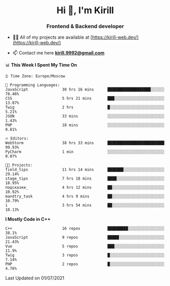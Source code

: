 <h1 align="center">Hi 👋, I'm Kirill</h1>
<h3 align="center">Frontend & Backend developer</h3>

- 👨‍💻 All of my projects are available at [https://kirill-web.dev/](https://kirill-web.dev/)

- 📫 Contact me here **kirill.9992@gmail.com**











<!--START_SECTION:waka-->
📊 **This Week I Spent My Time On** 

```text
⌚︎ Time Zone: Europe/Moscow

💬 Programming Languages: 
JavaScript               30 hrs 16 mins      ███████████████████░░░░░░   78.46% 
CSS                      5 hrs 21 mins       ███░░░░░░░░░░░░░░░░░░░░░░   13.87% 
Twig                     2 hrs               █░░░░░░░░░░░░░░░░░░░░░░░░   5.21% 
JSON                     33 mins             ░░░░░░░░░░░░░░░░░░░░░░░░░   1.43% 
PHP                      18 mins             ░░░░░░░░░░░░░░░░░░░░░░░░░   0.81%

🔥 Editors: 
WebStorm                 38 hrs 33 mins      █████████████████████████   99.93% 
PyCharm                  1 min               ░░░░░░░░░░░░░░░░░░░░░░░░░   0.07%

🐱‍💻 Projects: 
field_tips               11 hrs 14 mins      ███████░░░░░░░░░░░░░░░░░░   29.14% 
stage_tips               7 hrs 18 mins       ████░░░░░░░░░░░░░░░░░░░░░   18.95% 
подсказки_               4 hrs 12 mins       ██░░░░░░░░░░░░░░░░░░░░░░░   10.92% 
mandtry_task             4 hrs 9 mins        ██░░░░░░░░░░░░░░░░░░░░░░░   10.79% 
i                        3 hrs 54 mins       ██░░░░░░░░░░░░░░░░░░░░░░░   10.13%

```

**I Mostly Code in C++** 

```text
C++                      16 repos            █████████░░░░░░░░░░░░░░░░   38.1% 
JavaScript               9 repos             █████░░░░░░░░░░░░░░░░░░░░   21.43% 
Vue                      5 repos             ███░░░░░░░░░░░░░░░░░░░░░░   11.9% 
Twig                     3 repos             █░░░░░░░░░░░░░░░░░░░░░░░░   7.14% 
PHP                      2 repos             █░░░░░░░░░░░░░░░░░░░░░░░░   4.76%

```



 Last Updated on 01/07/2021
<!--END_SECTION:waka-->
